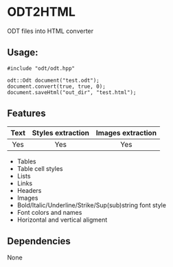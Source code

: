 # ODT2HTML

ODT files into HTML сonverter

## Usage:
```
#include "odt/odt.hpp"

odt::Odt document("test.odt");
document.convert(true, true, 0);
document.saveHtml("out_dir", "test.html");
```

## Features
| Text | Styles extraction | Images extraction |
| :---:|       :---:       |       :---:       |
| Yes  | Yes               | Yes               |

-	Tables
- Table cell styles
-	Lists
-	Links
-	Headers
-	Images
-	Bold/Italic/Underline/Strike/Sup(sub)string font style
-	Font colors and names
-	Horizontal and vertical aligment

## Dependencies
None
